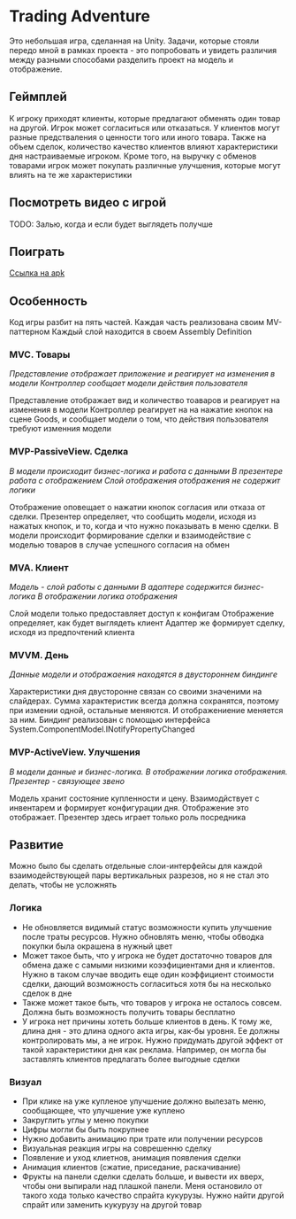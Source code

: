 # Trading Adventure
Это небольшая игра, сделанная на Unity.
Задачи, которые стояли передо мной в рамках проекта - это попробовать и увидеть различия между разными способами разделить проект на модель и отображение.

## Геймплей
К игроку приходят клиенты, которые предлагают обменять один товар на другой. 
Игрок может согласиться или отказаться.
У клиентов могут разные предстваления о ценности того или иного товара.
Также на объем сделок, количество качество клиентов влияют характеристики дня настраиваемые игроком.
Кроме того, на выручку с обменов товарами игрок может покупать различные улучшения, которые могут влиять на те же характеристики

## Посмотреть видео с игрой
TODO: Залью, когда и если будет выглядеть получше

## Поиграть
[Ссылка на apk](https://drive.google.com/file/d/1fgcBvQ4RAjSvrduYUEeBH-dcXkhOlcsd/view?usp=drive_link)

## Особенность
Код игры разбит на пять частей. Каждая часть реализована своим MV-паттерном
Каждый слой находится в своем Assembly Definition

### MVC. Товары
_Представление отображает приложение и реагирует на изменения в модели
Контроллер сообщает модели действия пользователя_

Представление отображает вид и количество тоаваров и реагирует на изменения в модели
Контроллер реагирует на на нажатие кнопок на сцене Goods, и сообщает модели о том, что действия пользователя требуют изменния модели

### MVP-PassiveView. Сделка
_В модели происходит бизнес-логика и работа с данными
В презентере работа с отображением
Слой отображения отображения не содержит логики_

Отображение оповещает о нажатии кнопок согласия или отказа от сделки.
Презентер определяет, что сообщить модели, исходя из нажатых кнопок, и то, когда и что нужно показывать в меню сделки.
В модели происходит формирование сделки и взаимодействие с моделью товаров в случае успешного согласия на обмен

### MVA. Клиент
_Модель - слой работы с данными
В адаптере содержится бизнес-логика
В отображении логика отображения_

Слой модели только предоставляет доступ к конфигам
Отображение определяет, как будет выглядеть клиент
Адаптер же формирует сделку, исходя из предпочтений клиента

### MVVM. День
_Данные модели и отображаения находятся в двустороннем биндинге_

Характеристики дня двусторонне связан со своими значеними на слайдерах. 
Сумма характеристик всегда должна сохранятся, поэтому при измении одной, остальные меняются. И отображениение меняется за ним.
Биндинг реализован с помощью интерфейса System.ComponentModel.INotifyPropertyChanged

### MVP-ActiveView. Улучшения
_В модели данные и бизнес-логика. В отображении логика отображения. Презентер - связующее звено_

Модель хранит состояние купленности и цену. Взаимодйствует с инвентарем и формирует конфигурации дня. 
Отображение это отображает. Презентер здесь играет только роль посредника

## Развитие
Можно было бы сделать отдельные слои-интерфейсы для каждой взаимодействующей пары вертикальных разрезов, но я не стал это делать, чтобы не усложнять

### Логика
- Не обновляется видимый статус возможности купить улучшение после траты ресурсов. Нужно обновлять меню, чтобы обводка покупки была окрашена в нужный цвет
- Может такое быть, что у игрока не будет достаточно товаров для обмена даже с самыми низкими коээфициентами дня и клиентов. Нужно в таком случае вводить еще один коэффициент стоимости сделки, дающий возможность согласиться хотя бы на несколько сделок в дне
- Также может такое быть, что товаров у игрока не осталось совсем. Должна быть возможность получить товары бесплатно
- У игрока нет причины хотеть больше клиентов в день. К тому же, длина дня - это длина одного акта игры, как-бы уровня. Ее должны контролировать мы, а не игрок. Нужно придумать другой эффект от такой характеристики дня как реклама. Например, он могла бы заставлять клиентов предлагать более выгодные сделки 


### Визуал
- При клике на уже купленое улучшение должно вылезать меню, сообщающее, что улучшение уже куплено
- Закруглить углы у меню покупки
- Цифры могли бы быть покрупнее
- Нужно добавить анимацию при трате или получении ресурсов
- Визуальная реакция игры на соврешенню сделку
- Появление и уход клиетнов, анимация появления сделки
- Анимация клиентов (сжатие, приседание, раскачивание)
- Фрукты на панели сделки сделать больше, и вывести их вверх, чтобы они выпирали над плашкой панели. Меня остановило от такого хода только качество спрайта кукурузы. Нужно найти другой спрайт или заменить кукурузу на другой товар
